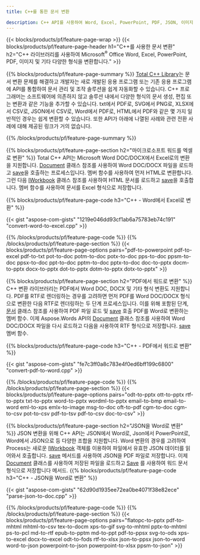 ```yaml
---
title: C++를 통한 문서 변환 

description: C++ API를 사용하여 Word, Excel, PowerPoint, PDF, JSON, 이미지 등과 같은 다양한 문서 형식을 변환합니다. 
---
```


{{< blocks/products/pf/feature-page-wrap >}}
{{< blocks/products/pf/feature-page-header h1="C++를 사용한 문서 변환" h2="C++ 라이브러리를 사용하여 Microsoft<sup>&reg;</sup> Office Word, Excel, PowerPoint, PDF, 이미지 및 기타 다양한 형식을 변환합니다." >}}

{{% blocks/products/pf/feature-page-summary %}}
[Total C++ Library](https://products.aspose.com/total/cpp/)는 문서 변환 문제를 해결하고 개발자는 새로 개발된 응용 프로그램 또는 기존 응용 프로그램에 API를 통합하여 문서 관리 및 조작 솔루션을 쉽게 자동화할 수 있습니다. C++ 프로그래머는 소프트웨어에 의존하지 않고 솔루션 내에서 다양한 형식의 문서 생성, 편집 또는 변환과 같은 기능을 추가할 수 있습니다. txt에서 PDF로, SVG에서 PNG로, XLSX에서 CSV로, JSON에서 CSV로, Word에서 PDF로, HTML에서 PDF와 같은 몇 가지 일반적인 경우는 쉽게 변환할 수 있습니다. 또한 API가 아래에 나열된 사례와 관련 전환 사례에 대해 제공된 링크가 거의 없습니다. 

{{% /blocks/products/pf/feature-page-summary  %}}

{{% blocks/products/pf/feature-page-section  h2="마이크로소프트 워드를 엑셀로 변환" %}}
Total C++ API는 Microsoft Word DOC/DOCX에서 Excel로의 변환을 지원합니다.  [Document](https://reference.aspose.com/words/cpp/class/aspose.words.document) 클래스 참조를 사용하여 Word DOC/DOCX 파일을 로드하고 [save](https://reference.aspose.com/words/cpp/class/aspose.words.document#save_string_saveformat)을 호출하는 프로세스입니다.  멤버 함수를 사용하여 먼저 HTML로 변환합니다. 그런 다음 [IWorkbook](https://reference.aspose.com/cells/cpp/class/aspose.cells.i_workbook) 클래스 참조를 사용하여 HTML 문서를 로드하고 [save](https://reference.aspose.com/cells/cpp/class/aspose.cells.i_workbook#a5dc7de23f7ceba76a05dc1d49f51502e)을 호출합니다.  멤버 함수를 사용하여 문서를 Excel 형식으로 저장합니다. 

{{% blocks/products/pf/feature-page-code h3="C++ - Word에서 Excel로 변환" %}}

{{< gist "aspose-com-gists" "1219e046dd93cf1ab6a75783eb74c191" "convert-word-to-excel.cpp" >}}

{{% /blocks/products/pf/feature-page-code  %}}
{{% /blocks/products/pf/feature-page-section %}}
{{< blocks/products/pf/feature-page-options pairs="pdf-to-powerpoint pdf-to-excel pdf-to-txt pot-to-doc potm-to-doc potx-to-doc pps-to-doc ppsm-to-doc ppsx-to-doc ppt-to-doc pptm-to-doc pptx-to-doc doc-to-pptx docm-to-pptx docx-to-pptx dot-to-pptx dotm-to-pptx dotx-to-pptx" >}}

{{% blocks/products/pf/feature-page-section  h2="PDF에서 워드로 변환" %}}
C++ 변환 라이브러리는 PDF에서 Word DOC, DOCX 및 기타 형식 변환도 지원합니다. PDF를 RTF로 렌더링하는 경우를 고려하면 먼저 PDF를 Word DOC/DOCX 형식으로 변환한 다음 RTF로 렌더링하는 두 단계 프로세스입니다. 이를 위해 포함된 단계, [문서](https://reference.aspose.com/pdf/cpp/class/aspose.pdf.document) 클래스 참조를 사용하여 PDF 파일 로드 및 [save](https://reference.aspose.com/pdf/cpp/class/aspose.pdf.document) 호출  PDF를 Word로 변환하는 멤버 함수. 이제 Aspose.Words API의 [Document](https://reference.aspose.com/words/cpp/class/aspose.words.document) 클래스 참조를 사용하여 Word DOC/DOCX 파일을 다시 로드하고 다음을 사용하여 RTF 형식으로 저장합니다. [save](https://reference.aspose.com/words/cpp/class/aspose.words.document#save_stream_saveformat) 멤버 함수.

{{% blocks/products/pf/feature-page-code h3="C++ - PDF에서 워드로 변환" %}}

{{< gist "aspose-com-gists" "fe7c3ff0a8c783e4f0ed6bff199c6800" "convert-pdf-to-word.cpp" >}}

{{% /blocks/products/pf/feature-page-code  %}}
{{% /blocks/products/pf/feature-page-section %}}
{{< blocks/products/pf/feature-page-options pairs="odt-to-pptx ott-to-pptx rtf-to-pptx txt-to-pptx word-to-pptx wordml-to-pptx email-to-bmp email-to-word eml-to-xps emlx-to-image msg-to-doc oft-to-pdf cgm-to-doc cgm-to-csv pot-to-csv pdf-to-tsv pdf-to-csv doc-to-csv" >}}

{{% blocks/products/pf/feature-page-section  h2="JSON을 Word로 변환" %}}
JSON 변환을 위해 C++ API는 JSON에서 Word로, Json에서 PowerPoint로, Word에서 JSON으로 등 다양한 조합을 지원합니다. Word 변환의 경우를 고려하여 Process는 새로운 [IWorkbook](https://reference.aspose.com/cells/cpp/class/aspose.cells.i_workbook) 객체를 이용하여 파일에서 유효한 JSON 데이터를 읽어와서 호출합니다. [save](https://reference.aspose.com/cells/cpp/class/aspose.cells.i_workbook#a9460f52a2dec8f4bf623a4905167d997) 메서드를 사용하여 JSON을 PDF 파일로 저장합니다. 이제 [Document](https://reference.aspose.com/words/cpp/class/aspose.words.document) 클래스를 사용하여 저장된 파일을 로드하고 [Save](https://reference.aspose.com/words/cpp/class/aspose.words.document#save_string_saveformat) 를 사용하여 워드 문서 형식으로 저장합니다 메서드.
{{% blocks/products/pf/feature-page-code h3="C++ - JSON을 Word로 변환" %}}

{{< gist "aspose-com-gists" "62d90d1935ee72ea0be4071f38e82ece" "parse-json-to-doc.cpp" >}}


{{% /blocks/products/pf/feature-page-code  %}}
{{% /blocks/products/pf/feature-page-section %}}
{{< blocks/products/pf/feature-page-options pairs="flatopc-to-pptx pdf-to-mhtml mhtml-to-csv tex-to-docm xps-to-gif svg-to-mhtml pptx-to-mhtml ps-to-pcl md-to-rtf epub-to-pptm md-to-ppt pdf-to-ppsx svg-to-ods xps-to-excel docx-to-excel odt-to-fods rtf-to-xlsx json-to-ppsx json-to-word word-to-json powerpoint-to-json powerpoint-to-xlsx ppsm-to-json" >}}